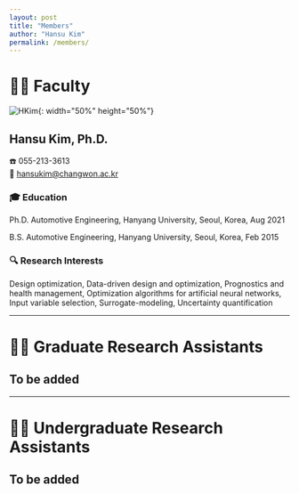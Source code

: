 ```yaml
---
layout: post
title: "Members"
author: "Hansu Kim"
permalink: /members/
---
```


# 👨‍🏫 Faculty   
   
![HKim](https://user-images.githubusercontent.com/54526956/185015952-2b93fed0-d64c-4fe7-b2d5-03f732a21a7b.jpg){: width="50%" height="50%"}
      
## Hansu Kim, Ph.D.   
☎️ 055-213-3613   
📧 [hansukim@changwon.ac.kr](mailto:hansukim@changwon.ac.kr)   
   
### 🎓 Education   
Ph.D. Automotive Engineering, Hanyang University, Seoul, Korea, Aug 2021   
   
B.S. Automotive Engineering, Hanyang University, Seoul, Korea, Feb 2015   

### 🔍 Research Interests   
Design optimization, Data-driven design and optimization, Prognostics and health management, Optimization algorithms for artificial neural networks, Input variable selection, Surrogate-modeling, Uncertainty quantification   
   
***
   
# 🧑‍🔬 Graduate Research Assistants   
## To be added   
   
***
   
# 🧑‍🔬 Undergraduate Research Assistants   
## To be added   
